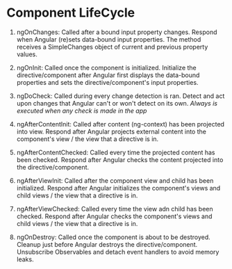 # Component LifeCycle

1. ngOnChanges: Called after a bound input property changes. Respond when Angular (re)sets data-bound input properties. The method receives a SimpleChanges object of current and previous property values.

2. ngOnInit: Called once the component is initialized. Initialize the directive/component after Angular first displays the data-bound properties and sets the directive/component's input properties.

3. ngDoCheck: Called during every change detection is ran. Detect and act upon changes that Angular can't or won't detect on its own.
  *Always is executed when any check is made in the app*

4. ngAfterContentInit: Called after content (ng-context) has been projected into view. Respond after Angular projects external content into the component's view / the view that a directive is in.

5. ngAfterContentChecked: Called every time the projected content has been checked. Respond after Angular checks the content projected into the directive/component.

6. ngAfterViewInit: Called after the component view and child has been initialized. Respond after Angular initializes the component's views and child views / the view that a directive is in.

7. ngAfterViewChecked: Called every time the view adn child has been checked. Respond after Angular checks the component's views and child views / the view that a directive is in.

8. ngOnDestroy: Called once the component is about to be destroyed. Cleanup just before Angular destroys the directive/component. Unsubscribe Observables and detach event handlers to avoid memory leaks.